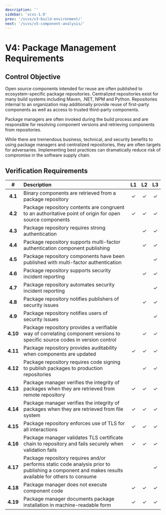 ```yaml
---
description: ''
sidebar: 'scvs-1.0'
prev: '/scvs/v3-build-environment/'
next: '/scvs/v5-component-analysis/'
---
```


# V4: Package Management Requirements

## Control Objective

Open source components intended for reuse are often published to ecosystem-specific package repositories.
Centralized repositories exist for many build systems including Maven, .NET, NPM and Python. Repositories 
internal to an organization may additionally provide reuse of first-party components as well as access to 
trusted third-party components.

Package managers are often invoked during the build process and are responsible for resolving component versions 
and retrieving components from repositories.

While there are tremendous business, technical, and security benefits to using package managers and centralized 
repositories, they are often targets for adversaries. Implementing best practices can dramatically reduce risk of 
compromise in the software supply chain.

## Verification Requirements

| # | Description | L1 | L2 | L3 |
| :---: | :--- | :---: | :---: | :---: |
| **4.1** | Binary components are retrieved from a package repository | ✓ | ✓ | ✓ |
| **4.2** | Package repository contents are congruent to an authoritative point of origin for open source components | ✓ | ✓ | ✓ |
| **4.3** | Package repository requires strong authentication | | ✓ | ✓ |
| **4.4** | Package repository supports multi-factor authentication component publishing | | ✓ | ✓ |
| **4.5** | Package repository components have been published with multi-factor authentication | | | ✓ |
| **4.6** | Package repository supports security incident reporting | | ✓ | ✓ |
| **4.7** | Package repository automates security incident reporting | | | ✓ |
| **4.8** | Package repository notifies publishers of security issues | | ✓ | ✓ |
| **4.9** | Package repository notifies users of security issues | | | ✓ |
| **4.10** | Package repository provides a verifiable way of correlating component versions to specific source codes in version control | | ✓ | ✓ |
| **4.11** | Package repository provides auditability when components are updated | ✓ | ✓ | ✓ |
| **4.12** | Package repository requires code signing to publish packages to production repositories | | ✓ | ✓ |
| **4.13** | Package manager verifies the integrity of packages when they are retrieved from remote repository | ✓ | ✓ | ✓ |
| **4.14** | Package manager verifies the integrity of packages when they are retrieved from file system | ✓ | ✓ | ✓ |
| **4.15** | Package repository enforces use of TLS for all interactions | ✓ | ✓ | ✓ |
| **4.16** | Package manager validates TLS certificate chain to repository and fails securely when validation fails | ✓ | ✓ | ✓ |
| **4.17** | Package repository requires and/or performs static code analysis prior to publishing a component and makes results available for others to consume | | | ✓ |
| **4.18** | Package manager does not execute component code | ✓ | ✓ | ✓ |
| **4.19** | Package manager documents package installation in machine-readable form | ✓ | ✓ | ✓ |
